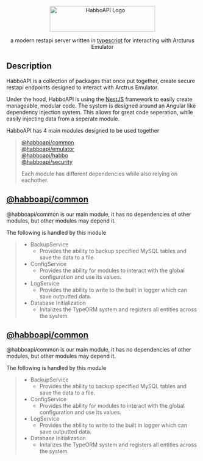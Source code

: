 <p align="center">
    <a href="https://habboapi.com/" target="blank">
        <img src="https://assets.habboapi.com/habboapi.png" width="276" height="67" alt="HabboAPI Logo" />
    </a>
</p>

<p align="center">a modern restapi server written in <a href="https://www.typescriptlang.org" target="blank">typescript</a> for interacting with Arcturus Emulator</p>

## Description

<p>HabboAPI is a collection of packages that once put together, create secure restapi endpoints designed to interact with Arctrus Emulator.</p>

<p>Under the hood, HabboAPI is using the <a href="https://nestjs.com" target="_blank">NestJS</a> framework to easily create manageable, modular code. The system is designed around an Angular like dependency injection system. This allows for great code seperation, while easily injecting data from a seperate module.</p>

<p>HabboAPI has 4 main modules designed to be used together</p>

>    <a href="https://www.npmjs.com/package/@habboapi/common" title="@habboapi/common">@habboapi/common</a><br />
>    <a href="https://www.npmjs.com/package/@habboapi/emulator" title="@habboapi/emulator">@habboapi/emulator</a><br />
>    <a href="https://www.npmjs.com/package/@habboapi/habbo" title="@habboapi/habbo">@habboapi/habbo</a><br />
>    <a href="https://www.npmjs.com/package/@habboapi/security" title="@habboapi/security">@habboapi/security</a>
>
>    Each module has different dependencies while also relying on eachother.


## <a href="https://www.npmjs.com/package/@habboapi/common" title="@habboapi/common">@habboapi/common</a>

<p>@habboapi/common is our main module, it has no dependencies of other modules, but other modules may depend it.</p>

<p>The following is handled by this module</p>

> * BackupService
>    * Provides the ability to backup specified MySQL tables and save the data to a file.
> * ConfigService
>    * Provides the ability for modules to interact with the global configuration and use its values.
> * LogService
>    * Provides the ability to write to the built in logger which can save outputted data.
> * Database Initialization
>    * Initalizes the TypeORM system and registers all entities across the system.


## <a href="https://www.npmjs.com/package/@habboapi/common" title="@habboapi/common">@habboapi/common</a>

<p>@habboapi/common is our main module, it has no dependencies of other modules, but other modules may depend it.</p>

<p>The following is handled by this module</p>

> * BackupService
>    * Provides the ability to backup specified MySQL tables and save the data to a file.
> * ConfigService
>    * Provides the ability for modules to interact with the global configuration and use its values.
> * LogService
>    * Provides the ability to write to the built in logger which can save outputted data.
> * Database Initialization
>    * Initalizes the TypeORM system and registers all entities across the system.